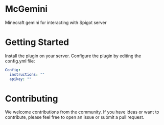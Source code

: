 # McGemini
Minecraft gemini for interacting with Spigot server
# Getting Started
Install the plugin on your server.
Configure the plugin by editing the config.yml file:
```yml
Config:
  instructions: ""
  apikey: ""
```
# Contributing
We welcome contributions from the community. If you have ideas or want to contribute, please feel free to open an issue or submit a pull request.